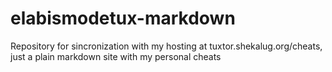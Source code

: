 elabismodetux-markdown
=====================

Repository for sincronization with my hosting at tuxtor.shekalug.org/cheats, just a plain markdown site with my personal cheats
